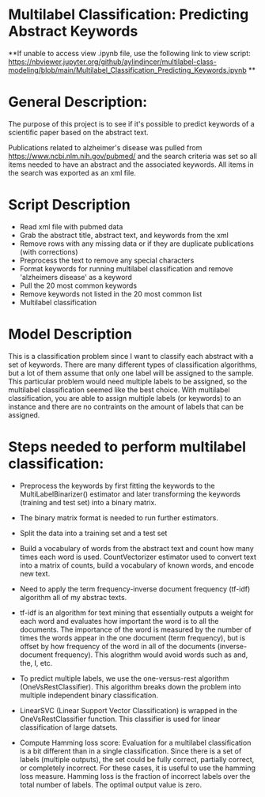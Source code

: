 # Multilabel Classification: Predicting Abstract Keywords

**If unable to access view .ipynb file, use the following link to view script: https://nbviewer.jupyter.org/github/aylindincer/multilabel-class-modeling/blob/main/Multilabel_Classification_Predicting_Keywords.ipynb **

# General Description:

The purpose of this project is to see if it's possible to predict keywords of a scientific paper based on the abstract text.

Publications related to alzheimer's disease was pulled from https://www.ncbi.nlm.nih.gov/pubmed/ and the search criteria was set so all items needed to have an abstract and the associated keywords. All items in the search was exported as an xml file.

# Script Description

- Read xml file with pubmed data
- Grab the abstract title, abstract text, and keywords from the xml
- Remove rows with any missing data or if they are duplicate publications (with corrections)
- Preprocess the text to remove any special characters
- Format keywords for running multilabel classification and remove 'alzheimers disease' as a keyword
- Pull the 20 most common keywords
- Remove keywords not listed in the 20 most common list
- Multilabel classification

# Model Description

This is a classification problem since I want to classify each abstract with a set of keywords. There are many different types of classification algorithms, but a lot of them assume that only one label will be assigned to the sample. This particular problem would need multiple labels to be assigned, so the multilabel classification seemed like the best choice. With multilabel classification, you are able to assign multiple labels (or keywords) to an instance and there are no contraints on the amount of labels that can be assigned.

# Steps needed to perform multilabel classification:

- Preprocess the keywords by first fitting the keywords to the MultiLabelBinarizer() estimator and later transforming the keywords (training and test set) into a binary matrix.

-   The binary matrix format is needed to run further estimators.

- Split the data into a training set and a test set

- Build a vocabulary of words from the abstract text and count how many times each word is used. CountVectorizer estimator used to convert text into a matrix of counts, build a vocabulary of known words, and encode new text.

- Need to apply the term frequency-inverse document frequency (tf-idf) algorithm all of my abstrac texts.

-   tf-idf is an algorithm for text mining that essentially outputs a weight for each word and evaluates how important the word is to all the documents. The importance of the word is measured by the number of times the words appear in the one document (term frequency), but is offset by how frequency of the word in all of the documents (inverse-document frequency). This alogrithm would avoid words such as and, the, I, etc.

- To predict multiple labels, we use the one-versus-rest algorithm (OneVsRestClassifier). This algorithm breaks down the problem into multiple independent binary classification.

- LinearSVC (Linear Support Vector Classification) is wrapped in the OneVsRestClassifier function. This classifier is used for linear classification of large datsets.

- Compute Hamming loss score: Evaluation for a multilabel classification is a bit different than in a single classification. Since there is a set of labels (multiple outputs), the set could be fully correct, partially correct, or completely incorrect. For these cases, it is useful to use the hamming loss measure. Hamming loss is the fraction of incorrect labels over the total number of labels. The optimal output value is zero.
    


